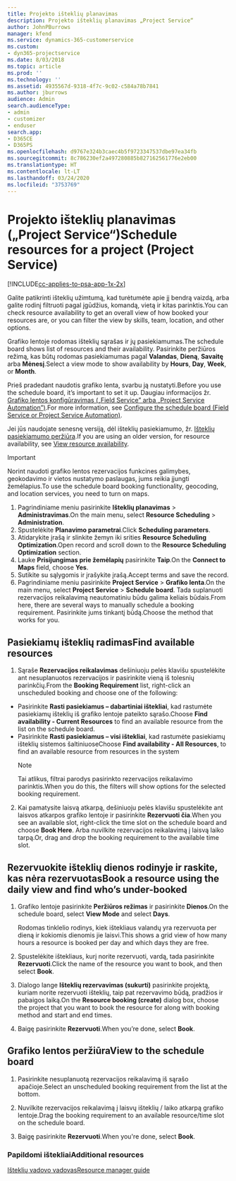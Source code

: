 ```yaml
---
title: Projekto išteklių planavimas
description: Projekto išteklių planavimas „Project Service“
author: JohnPBurrows
manager: kfend
ms.service: dynamics-365-customerservice
ms.custom:
- dyn365-projectservice
ms.date: 8/03/2018
ms.topic: article
ms.prod: ''
ms.technology: ''
ms.assetid: 4935567d-9318-4f7c-9c02-c584a78b7841
ms.author: jburrows
audience: Admin
search.audienceType:
- admin
- customizer
- enduser
search.app:
- D365CE
- D365PS
ms.openlocfilehash: d9767e324b3caec4b5f9723347537dbe97ea34fb
ms.sourcegitcommit: 8c786230ef2a497280885b827162561776e2eb00
ms.translationtype: HT
ms.contentlocale: lt-LT
ms.lasthandoff: 03/24/2020
ms.locfileid: "3753769"
---
```

# <a name="schedule-resources-for-a-project-project-service"></a><span data-ttu-id="fd457-103">Projekto išteklių planavimas („Project Service“)</span><span class="sxs-lookup"><span data-stu-id="fd457-103">Schedule resources for a project (Project Service)</span></span>

[!INCLUDE[cc-applies-to-psa-app-1x-2x](../includes/cc-applies-to-psa-app-1x-2x.md)]

<span data-ttu-id="fd457-104">Galite patikrinti išteklių užimtumą, kad turėtumėte apie jį bendrą vaizdą, arba galite rodinį filtruoti pagal įgūdžius, komandą, vietą ir kitas parinktis.</span><span class="sxs-lookup"><span data-stu-id="fd457-104">You can check resource availability to get an overall view of how booked your resources are, or you can filter the view by skills, team, location, and other options.</span></span>  
  
<span data-ttu-id="fd457-105">Grafiko lentoje rodomas išteklių sąrašas ir jų pasiekiamumas.</span><span class="sxs-lookup"><span data-stu-id="fd457-105">The schedule board shows list of resources and their availability.</span></span> <span data-ttu-id="fd457-106">Pasirinkite peržiūros režimą, kas būtų rodomas pasiekiamumas pagal **Valandas**, **Dieną**, **Savaitę** arba **Mėnesį**.</span><span class="sxs-lookup"><span data-stu-id="fd457-106">Select a view mode to show availability by **Hours**, **Day**, **Week**, or **Month**.</span></span>  
  
<span data-ttu-id="fd457-107">Prieš pradedant naudotis grafiko lenta, svarbu ją nustatyti.</span><span class="sxs-lookup"><span data-stu-id="fd457-107">Before you use the schedule board, it’s important to set it up.</span></span> <span data-ttu-id="fd457-108">Daugiau informacijos žr. [Grafiko lentos konfigūravimas („Field Service” arba „Project Service Automation”)](../field-service/configure-schedule-board.md).</span><span class="sxs-lookup"><span data-stu-id="fd457-108">For more information, see [Configure the schedule board (Field Service or Project Service Automation)](../field-service/configure-schedule-board.md).</span></span>
  
<span data-ttu-id="fd457-109">Jei jūs naudojate senesnę versiją, dėl išteklių pasiekiamumo, žr. [Išteklių pasiekiamumo peržiūra](../project-service/view-resource-availability.md).</span><span class="sxs-lookup"><span data-stu-id="fd457-109">If you are using an older version, for resource availability, see [View resource availability](../project-service/view-resource-availability.md).</span></span>  

> [!IMPORTANT]
>  <span data-ttu-id="fd457-110">Norint naudoti grafiko lentos rezervacijos funkcines galimybes, geokodavimo ir vietos nustatymo paslaugas, jums reikia įjungti žemėlapius.</span><span class="sxs-lookup"><span data-stu-id="fd457-110">To use the schedule board booking functionality, geocoding, and location services, you need to turn on maps.</span></span>  
> 
> 1. <span data-ttu-id="fd457-111">Pagrindiniame meniu pasirinkite **Išteklių planavimas** > **Administravimas**.</span><span class="sxs-lookup"><span data-stu-id="fd457-111">On the main menu, select **Resource Scheduling** > **Administration**.</span></span>  
> 2. <span data-ttu-id="fd457-112">Spustelėkite **Planavimo parametrai**.</span><span class="sxs-lookup"><span data-stu-id="fd457-112">Click **Scheduling parameters**.</span></span>  
> 3. <span data-ttu-id="fd457-113">Atidarykite įrašą ir slinkite žemyn iki srities **Resource Scheduling Optimization**.</span><span class="sxs-lookup"><span data-stu-id="fd457-113">Open record and scroll down to the **Resource Scheduling Optimization** section.</span></span>  
> 4. <span data-ttu-id="fd457-114">Lauke **Prisijungimas prie žemėlapių** pasirinkite **Taip**.</span><span class="sxs-lookup"><span data-stu-id="fd457-114">On the **Connect to Maps** field, choose **Yes**.</span></span>  
> 5. <span data-ttu-id="fd457-115">Sutikite su sąlygomis ir įrašykite įrašą.</span><span class="sxs-lookup"><span data-stu-id="fd457-115">Accept terms and save the record.</span></span>  
> 6. <span data-ttu-id="fd457-116">Pagrindiniame meniu pasirinkite **Project Service** > **Grafiko lenta**.</span><span class="sxs-lookup"><span data-stu-id="fd457-116">On the main menu, select **Project Service** > **Schedule board**.</span></span> <span data-ttu-id="fd457-117">Tada suplanuoti rezervacijos reikalavimą neautomatiniu būdu galima keliais būdais.</span><span class="sxs-lookup"><span data-stu-id="fd457-117">From here, there are several ways to manually schedule a booking requirement.</span></span> <span data-ttu-id="fd457-118">Pasirinkite jums tinkantį būdą.</span><span class="sxs-lookup"><span data-stu-id="fd457-118">Choose the method that works for you.</span></span>
  
## <a name="find-available-resources"></a><span data-ttu-id="fd457-119">Pasiekiamų išteklių radimas</span><span class="sxs-lookup"><span data-stu-id="fd457-119">Find available resources</span></span>

1.  <span data-ttu-id="fd457-120">Sąraše **Rezervacijos reikalavimas** dešiniuoju pelės klavišu spustelėkite ant nesuplanuotos rezervacijos ir pasirinkite vieną iš tolesnių parinkčių.</span><span class="sxs-lookup"><span data-stu-id="fd457-120">From the **Booking Requirement** list, right-click an unscheduled booking and choose one of the following:</span></span>  
  
- <span data-ttu-id="fd457-121">Pasirinkite **Rasti pasiekiamus – dabartiniai ištekliai**, kad rastumėte pasiekiamų išteklių iš grafiko lentoje pateikto sąrašo.</span><span class="sxs-lookup"><span data-stu-id="fd457-121">Choose **Find availability - Current Resources** to find an available resource from the list on the schedule board.</span></span>  
- <span data-ttu-id="fd457-122">Pasirinkite **Rasti pasiekiamus – visi ištekliai**, kad rastumėte pasiekiamų išteklių sistemos šaltiniuose</span><span class="sxs-lookup"><span data-stu-id="fd457-122">Choose **Find availability - All Resources**, to find an available resource from resources in the system</span></span>  
   > [!NOTE]
   >  <span data-ttu-id="fd457-123">Tai atlikus, filtrai parodys pasirinkto rezervacijos reikalavimo parinktis.</span><span class="sxs-lookup"><span data-stu-id="fd457-123">When you do this, the filters will show options for the selected booking requirement.</span></span>  
  
2. <span data-ttu-id="fd457-124">Kai pamatysite laisvą atkarpą, dešiniuoju pelės klavišu spustelėkite ant laisvos atkarpos grafiko lentoje ir pasirinkite **Rezervuoti čia**.</span><span class="sxs-lookup"><span data-stu-id="fd457-124">When you see an available slot, right-click the time slot on the schedule board and choose **Book Here**.</span></span> <span data-ttu-id="fd457-125">Arba nuvilkite rezervacijos reikalavimą į laisvą laiko tarpą.</span><span class="sxs-lookup"><span data-stu-id="fd457-125">Or, drag and drop the booking requirement to the available time slot.</span></span>  
  

## <a name="book-a-resource-using-the-daily-view-and-find-whos-under-booked"></a><span data-ttu-id="fd457-126">Rezervuokite išteklių dienos rodinyje ir raskite, kas nėra rezervuotas</span><span class="sxs-lookup"><span data-stu-id="fd457-126">Book a resource using the daily view and find who’s under-booked</span></span>
  
1.  <span data-ttu-id="fd457-127">Grafiko lentoje pasirinkite **Peržiūros režimas** ir pasirinkite **Dienos**.</span><span class="sxs-lookup"><span data-stu-id="fd457-127">On the schedule board, select **View Mode** and select **Days**.</span></span>  
  
    <span data-ttu-id="fd457-128">Rodomas tinklelio rodinys, kiek ištekliaus valandų yra rezervuota per dieną ir kokiomis dienomis jie laisvi.</span><span class="sxs-lookup"><span data-stu-id="fd457-128">This shows a grid view of how many hours a resource is booked per day and which days they are free.</span></span>  
  
2.  <span data-ttu-id="fd457-129">Spustelėkite ištekliaus, kurį norite rezervuoti, vardą, tada pasirinkite **Rezervuoti**.</span><span class="sxs-lookup"><span data-stu-id="fd457-129">Click the name of the resource you want to book, and then select **Book**.</span></span>  
  
3.  <span data-ttu-id="fd457-130">Dialogo lange **Išteklių rezervavimas (sukurti)** pasirinkite projektą, kuriam norite rezervuoti išteklių, taip pat rezervavimo būdą, pradžios ir pabaigos laiką.</span><span class="sxs-lookup"><span data-stu-id="fd457-130">On the **Resource booking (create)** dialog box, choose the project that you want to book the resource for along with booking method and start and end times.</span></span>  
  
4.  <span data-ttu-id="fd457-131">Baigę pasirinkite **Rezervuoti**.</span><span class="sxs-lookup"><span data-stu-id="fd457-131">When you’re done, select **Book**.</span></span>  
  
## <a name="view-to-the-schedule-board"></a><span data-ttu-id="fd457-132">Grafiko lentos peržiūra</span><span class="sxs-lookup"><span data-stu-id="fd457-132">View to the schedule board</span></span>
  
1.  <span data-ttu-id="fd457-133">Pasirinkite nesuplanuotą rezervacijos reikalavimą iš sąrašo apačioje.</span><span class="sxs-lookup"><span data-stu-id="fd457-133">Select an unscheduled booking requirement from the list at the bottom.</span></span>  
  
2.  <span data-ttu-id="fd457-134">Nuvilkite rezervacijos reikalavimą į laisvų išteklių / laiko atkarpą grafiko lentoje.</span><span class="sxs-lookup"><span data-stu-id="fd457-134">Drag the booking requirement to an available resource/time slot on the schedule board.</span></span>  
  
3.  <span data-ttu-id="fd457-135">Baigę pasirinkite **Rezervuoti**.</span><span class="sxs-lookup"><span data-stu-id="fd457-135">When you're done, select **Book**.</span></span>  
  
### <a name="additional-resources"></a><span data-ttu-id="fd457-136">Papildomi ištekliai</span><span class="sxs-lookup"><span data-stu-id="fd457-136">Additional resources</span></span>  
 [<span data-ttu-id="fd457-137">Išteklių vadovo vadovas</span><span class="sxs-lookup"><span data-stu-id="fd457-137">Resource manager guide</span></span>](../project-service/resource-manager-guide.md)
